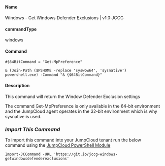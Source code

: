 #### Name

Windows - Get Windows Defender Exclusions | v1.0 JCCG

#### commandType

windows

#### Command

```
#$64BitCommand = "Get-MpPreference"

& (Join-Path ($PSHOME -replace 'syswow64', 'sysnative') powershell.exe) -Command "& {$64BitCommand}"
```

#### Description

This command will return the Window Defender Exclusion settings

The command Get-MpPreference is only available in the 64-bit environment and the JumpCloud agent operates in the 32-bit environment which is why sysnative is used.

### *Import This Command*

To import this command into your JumpCloud tenant run the below command using the [JumpCloud PowerShell Module](https://github.com/TheJumpCloud/support/wiki/Installing-the-JumpCloud-PowerShell-Module)

```
Import-JCCommand -URL 'https://git.io/jccg-windows-getwindowsdefenderexclusions'
```
